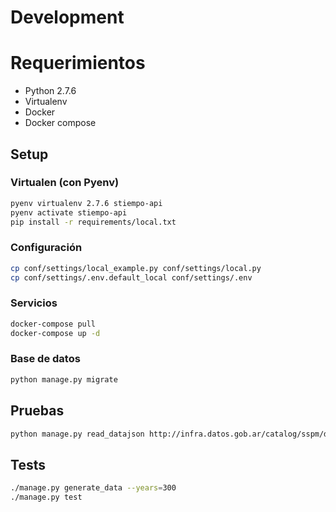# Development

# Requerimientos

- Python 2.7.6
- Virtualenv
- Docker
- Docker compose

## Setup

### Virtualen (con Pyenv)
```bash
pyenv virtualenv 2.7.6 stiempo-api
pyenv activate stiempo-api
pip install -r requirements/local.txt
```

### Configuración

```bash
cp conf/settings/local_example.py conf/settings/local.py
cp conf/settings/.env.default_local conf/settings/.env
```

### Servicios

```bash
docker-compose pull
docker-compose up -d
```

### Base de datos

```bash
python manage.py migrate
```

## Pruebas

```bash
python manage.py read_datajson http://infra.datos.gob.ar/catalog/sspm/data.json
```

## Tests

```bash
./manage.py generate_data --years=300
./manage.py test
```
